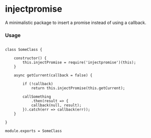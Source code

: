 # injectpromise

A minimalistic package to insert a promise instead of using a callback.

### Usage

```

class SomeClass {

    constructor() {
        this.injectPromise = require('injectpromise')(this);
    }

    async getCurrent(callback = false) {

        if (!callback)
            return this.injectPromise(this.getCurrent);

        callSomething
            .then(result => {
            callback(null, result);
        }).catch(err => callback(err));
    }

}

module.exports = SomeClass


``` 
